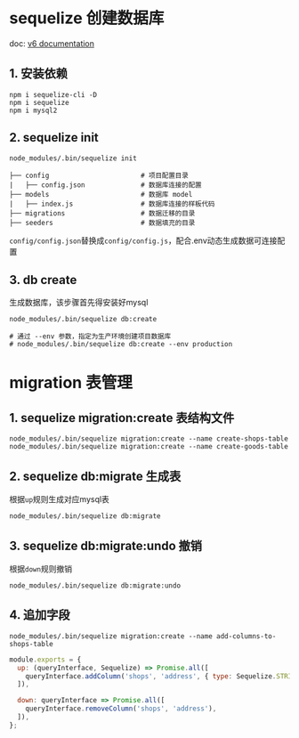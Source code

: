 
# sequelize 创建数据库

doc: [v6 documentation](https://sequelize.org/)

## 1. 安装依赖

```
npm i sequelize-cli -D
npm i sequelize
npm i mysql2
```

## 2. sequelize init

```
node_modules/.bin/sequelize init
```

```
├── config                       # 项目配置目录
|   ├── config.json              # 数据库连接的配置
├── models                       # 数据库 model
|   ├── index.js                 # 数据库连接的样板代码
├── migrations                   # 数据迁移的目录
├── seeders                      # 数据填充的目录
```

`config/config.json`替换成`config/config.js`，配合.env动态生成数据可连接配置

## 3. db create

生成数据库，该步骤首先得安装好mysql

```
node_modules/.bin/sequelize db:create

# 通过 --env 参数，指定为生产环境创建项目数据库
# node_modules/.bin/sequelize db:create --env production
```

# migration 表管理

## 1. sequelize migration:create 表结构文件

```
node_modules/.bin/sequelize migration:create --name create-shops-table
node_modules/.bin/sequelize migration:create --name create-goods-table
```

## 2. sequelize db:migrate 生成表

根据`up`规则生成对应mysql表

```
node_modules/.bin/sequelize db:migrate
```

## 3. sequelize db:migrate:undo 撤销

根据`down`规则撤销

```
node_modules/.bin/sequelize db:migrate:undo
```


## 4. 追加字段

```
node_modules/.bin/sequelize migration:create --name add-columns-to-shops-table
```


``` js
module.exports = {
  up: (queryInterface, Sequelize) => Promise.all([
    queryInterface.addColumn('shops', 'address', { type: Sequelize.STRING }),
  ]),

  down: queryInterface => Promise.all([
    queryInterface.removeColumn('shops', 'address'),
  ]),
};
```
